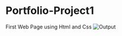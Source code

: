 # Portfolio-Project1
First Web Page using Html and Css
![Output](https://user-images.githubusercontent.com/122848080/219935136-18b9f89a-15cd-4f41-baaa-1b427477f563.png)

